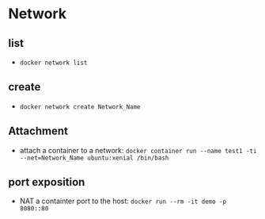# Network
## list
- `docker network list`

## create
- `docker network create Network_Name`

## Attachment
- attach a container to a network: `docker container run --name test1 -ti --net=Network_Name ubuntu:xenial /bin/bash`

## port exposition
- NAT a containter port to the host: `docker run --rm -it demo -p 8080::80`
